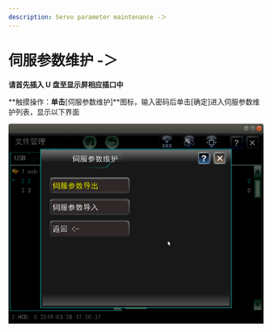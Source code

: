 ```yaml
---
description: Servo parameter maintenance -＞
---
```


# 伺服参数维护 -＞

**请首先插入 U 盘至显示屏相应插口中** 

**触摸操作：**单击**\[伺服参数维护\]**图标，输入密码后单击\[确定\]进入伺服参数维护列表，显示以下界面

![](../../../.gitbook/assets/si-fu-can-shu-wei-hu%20%281%29.png)

